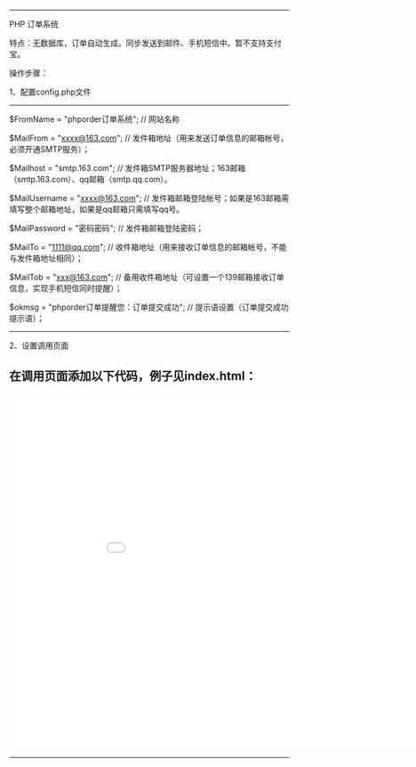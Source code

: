 ************************************
PHP 订单系统

特点：无数据库，订单自动生成。同步发送到邮件、手机短信中。暂不支持支付宝。

操作步骤：

1、配置config.php文件

--------------------------------------------------------------------------------------------------------------------

$FromName = "phporder订单系统";  // 网站名称
 
$MailFrom = "xxxx@163.com";  // 发件箱地址（用来发送订单信息的邮箱帐号，必须开通SMTP服务）；

$Mailhost = "smtp.163.com";  // 发件箱SMTP服务器地址；163邮箱（smtp.163.com）、qq邮箱（smtp.qq.com）。

$MailUsername = "xxxx@163.com";  // 发件箱邮箱登陆帐号；如果是163邮箱需填写整个邮箱地址，如果是qq邮箱只需填写qq号。

$MailPassword = "密码密码";  // 发件箱邮箱登陆密码；

$MailTo = "1111@qq.com";  // 收件箱地址（用来接收订单信息的邮箱帐号，不能与发件箱地址相同）；

$MailTob = "xxx@163.com";  // 备用收件箱地址（可设置一个139邮箱接收订单信息，实现手机短信同时提醒）；

$okmsg = "phporder订单提醒您：订单提交成功";  // 提示语设置（订单提交成功提示语）；

----------------------------------------------------------------------------------------------------------------------

2、设置调用页面

在调用页面添加以下代码，例子见index.html：
----------------------------------------------------------------------------------------------------------------------
<div style="margin:0px auto; width:950px;">
	<!--调用代码  width为宽度、height为高度-->
	<iframe  src="order/index.htm" width="950" height="640" marginheight="0" marginwidth="0" frameborder="0" scrolling="no">
	</iframe>
	<!--调用代码结束-->
</div>

----------------------------------------------------------------------------------------------------------------------

      

